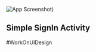 


![App Screenshot](https://github.com/ajaysoni12/work_on_ui_-AndroidApp-/blob/master/SignInScreenUIDesign/SignInUIDesign.png))











<h2>Simple SignIn Activity</h2>
 
 #WorkOnUIDesign
